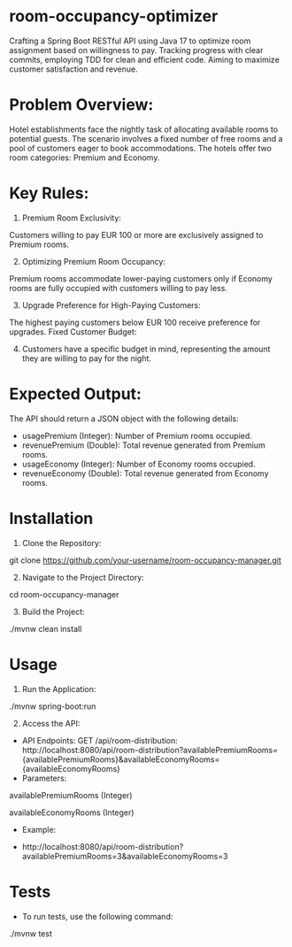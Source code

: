 # room-occupancy-optimizer
Crafting a Spring Boot RESTful API using Java 17 to optimize room assignment based on willingness to pay. Tracking progress with clear commits, employing TDD for clean and efficient code. Aiming to maximize customer satisfaction and revenue.

# Problem Overview:

Hotel establishments face the nightly task of allocating available rooms to potential guests. The scenario involves a fixed number of free rooms and a pool of customers eager to book accommodations. The hotels offer two room categories: Premium and Economy.

# Key Rules:

1. Premium Room Exclusivity:

Customers willing to pay EUR 100 or more are exclusively assigned to Premium rooms.

2. Optimizing Premium Room Occupancy:

Premium rooms accommodate lower-paying customers only if Economy rooms are fully occupied with customers willing to pay less.

3. Upgrade Preference for High-Paying Customers:

The highest paying customers below EUR 100 receive preference for upgrades.
Fixed Customer Budget:

4. Customers have a specific budget in mind, representing the amount they are willing to pay for the night.

# Expected Output:

The API should return a JSON object with the following details:

- usagePremium (Integer): Number of Premium rooms occupied.
- revenuePremium (Double): Total revenue generated from Premium rooms.
- usageEconomy (Integer): Number of Economy rooms occupied.
- revenueEconomy (Double): Total revenue generated from Economy rooms.

# Installation

1. Clone the Repository:

git clone https://github.com/your-username/room-occupancy-manager.git

2. Navigate to the Project Directory:

cd room-occupancy-manager

3. Build the Project:

./mvnw clean install

# Usage
1. Run the Application:

./mvnw spring-boot:run

2. Access the API:

- API Endpoints:
GET /api/room-distribution:
  http://localhost:8080/api/room-distribution?availablePremiumRooms={availablePremiumRooms}&availableEconomyRooms={availableEconomyRooms}
- Parameters:

availablePremiumRooms (Integer)

availableEconomyRooms (Integer)

- Example: 

- http://localhost:8080/api/room-distribution?availablePremiumRooms=3&availableEconomyRooms=3

# Tests
- To run tests, use the following command:

./mvnw test